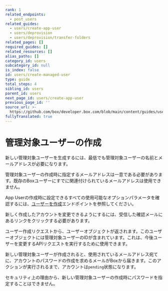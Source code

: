 ```yaml
---
rank: 1
related_endpoints:
  - post_users
related_guides:
  - users/create-app-user
  - users/deprovision
  - users/deprovision/transfer-folders
related_pages: []
required_guides: []
related_resources: []
alias_paths: []
category_id: users
subcategory_id: null
is_index: false
id: users/create-managed-user
type: guide
total_steps: 4
sibling_id: users
parent_id: users
next_page_id: users/create-app-user
previous_page_id: ''
source_url: >-
  https://github.com/box/developer.box.com/blob/main/content/guides/users/create-managed-user.md
fullyTranslated: true
---
```

# 管理対象ユーザーの作成

新しい管理対象ユーザーを生成するには、最低でも管理対象ユーザーの名前とメールアドレスが必要になります。

<Message type="notice">

管理対象ユーザーの作成時に指定するメールアドレスは一意である必要があります。既存のBoxユーザーにすでに関連付けられているメールアドレスは使用できません。

</Message>

<Samples id="post_users">

</Samples>

App Userの作成時に設定できるすべての使用可能なオプションパラメータを確認するには、[ユーザーを作成](endpoint://post-users)エンドポイントを参照してください。

<Message type="notice">

新しく作成したアカウントを変更できるようにするには、受信した確認メールにあるリンクをクリックする必要があります。

</Message>

ユーザー作成リクエストから、ユーザーオブジェクトが返されます。このユーザーオブジェクトには管理対象ユーザーのIDが含まれています。これは、今後ユーザーを変更するAPIリクエストを実行するために使用できます。

新しい管理対象ユーザーが作成されると、使用されているメールアドレス宛てに、アカウントのパスワードの作成を求めるメールがBoxから届きます。このアクションが実行されるまで、アカウントは`pending`状態になります。

<Message type="notice">

セキュリティ上の理由から、新しい管理対象ユーザーの作成時にパスワードを指定することはできません。

</Message>
